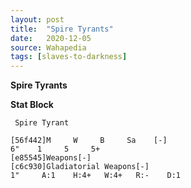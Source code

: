 ```yaml
---
layout: post
title:  "Spire Tyrants"
date:   2020-12-05
source: Wahapedia
tags: [slaves-to-darkness]
---
```


**Spire Tyrants**

**Stat Block**
```
 Spire Tyrant
```

```
[56f442]M     W     B     Sa    [-]
6"    1     5     5+    
[e85545]Weapons[-]
[c6c930]Gladiatorial Weapons[-]
1"     A:1    H:4+   W:4+   R:-    D:1   
```


